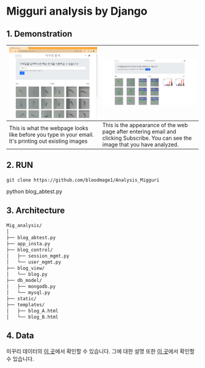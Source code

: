 # Migguri analysis by Django

## 1. Demonstration

![image.jpg1](https://github.com/bloodmage1/Analysis_Migguri/blob/main/img/before_login.png) |![image.jpg1](https://github.com/bloodmage1/Analysis_Migguri/blob/main/img/after_login.png) |
 --- | --- |
| This is what the webpage looks like before you type in your email. It's printing out existing images| This is the appearance of the web page after entering email and clicking Subscribe. You can see the image that you have analyzed.|
 
 
## 2. RUN

```
git clone https://github.com/bloodmage1/Analysis_Migguri
```


python blog_abtest.py


## 3. Architecture

```
Mig_analysis/
│
├── blog_abtest.py
├── app_insta.py
├── blog_control/
│   ├── session_mgmt.py
│   └── user_mgmt.py
├── blog_view/
│   └── blog.py
├── db_model/
│   ├── mongodb.py
│   └── mysql.py
├── static/
├── templates/
│   ├── blog_A.html
│   └── blog_B.html
```

  ## 4. Data

  미꾸리 데이터의 [이 곳](https://www.aihub.or.kr/)에서 확인할 수 있습니다. 그에 대한 설명 또한 [이 곳](https://www.youtube.com/watch?v=p2yjHLA9Dp8)에서 확인할 수 있습니다.